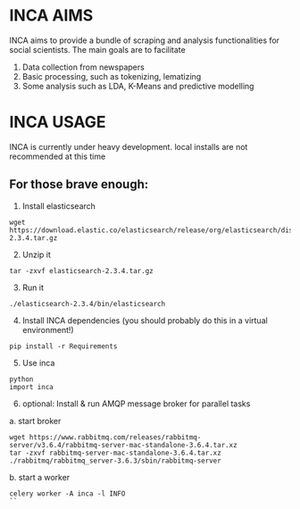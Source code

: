 # INCA AIMS

INCA aims to provide a bundle of scraping and analysis functionalities for social scientists. The main goals are to facilitate

 1. Data collection from newspapers
 2. Basic processing, such as tokenizing, lematizing
 3. Some analysis such as LDA, K-Means and predictive modelling

# INCA USAGE

INCA is currently under heavy development. local installs are not recommended at this time

## For those brave enough:

1. Install elasticsearch

```
wget https://download.elastic.co/elasticsearch/release/org/elasticsearch/distribution/tar/elasticsearch/2.3.4/elasticsearch-2.3.4.tar.gz
```

2. Unzip it

```
tar -zxvf elasticsearch-2.3.4.tar.gz
```

3. Run it

```
./elasticsearch-2.3.4/bin/elasticsearch
```

4. Install INCA dependencies (you should probably do this in a virtual environment!)

```
pip install -r Requirements
```

5. Use inca

```
python
import inca
```

6. optional: Install & run AMQP message broker for parallel tasks

  a. start broker
  
  ```
  wget https://www.rabbitmq.com/releases/rabbitmq-server/v3.6.4/rabbitmq-server-mac-standalone-3.6.4.tar.xz
  tar -zxvf rabbitmq-server-mac-standalone-3.6.4.tar.xz
  ./rabbitmq/rabbitmq_server-3.6.3/sbin/rabbitmq-server
  ```
  
  b. start a worker
  
  ```
  celery worker -A inca -l INFO
  ``

